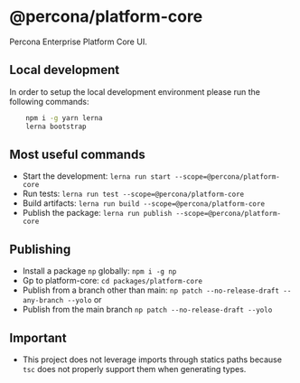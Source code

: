 # @percona/platform-core

Percona Enterprise Platform Core UI.

## Local development

In order to setup the local development environment please run the following commands:

```bash
    npm i -g yarn lerna
    lerna bootstrap
```

## Most useful commands

- Start the development: `lerna run start --scope=@percona/platform-core`
- Run tests: `lerna run test --scope=@percona/platform-core`
- Build artifacts: `lerna run build --scope=@percona/platform-core`
- Publish the package: `lerna run publish --scope=@percona/platform-core`

## Publishing

- Install a package `np` globally: `npm i -g np`
- Gp to platform-core: `cd packages/platform-core`
- Publish from a branch other than main: `np patch --no-release-draft --any-branch --yolo` or
- Publish from the main branch `np patch --no-release-draft --yolo`

## Important

- This project does not leverage imports through statics paths because `tsc` does not properly support them when generating types.
